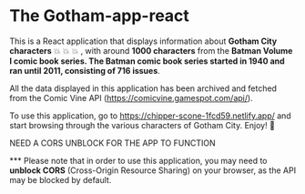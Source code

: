 # The Gotham-app-react

This is a React application that displays information about **Gotham City characters** :boom: :boom: :boom: , with around **1000 characters** from the **Batman Volume I comic book series. The Batman comic book series started in 1940 and ran until 2011, consisting of 716 issues**.

All the data displayed in this application has been archived and fetched from the Comic Vine API (https://comicvine.gamespot.com/api/).

To use this application, go to https://chipper-scone-1fcd59.netlify.app/ and start browsing through the various characters of Gotham City. Enjoy!  :star2:

NEED A CORS UNBLOCK FOR THE APP TO FUNCTION

*** Please note that in order to use this application, you may need to **unblock CORS** (Cross-Origin Resource Sharing) on your browser, as the API may be blocked by default.
